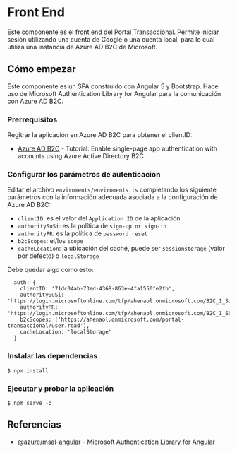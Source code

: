 # Front End

Este componente es el front end del Portal Transaccional. Permite iniciar sesión utilizando una cuenta de Google o una cuenta local, para lo cual utiliza una instancia de Azure AD B2C de Microsoft.

## Cómo empezar

Este componente es un SPA construido con Angular 5 y Bootstrap. Hace uso de Microsoft Authentication Library for Angular para la comunicación con Azure AD B2C.

### Prerrequisitos

Regitrar la aplicación en Azure AD B2C para obtener el clientID:
- [Azure AD B2C](https://docs.microsoft.com/en-us/azure/active-directory-b2c/active-directory-b2c-tutorials-spa) - Tutorial: Enable single-page app authentication with accounts using Azure Active Directory B2C

### Configurar los parámetros de autenticación

Editar el archivo `enviroments/enviroments.ts` completando los siguiente parámetros con la información adecuada asociada a la configuración de Azure AD B2C:
- `clientID`: es el valor del `Application ID` de la aplicación
- `authoritySuSi`: es la política de `sign-up or sign-in`
- `authorityPR`: es la política de `password reset`
- `b2cScopes`: el/los `scope`
- `cacheLocation`: la ubicación del caché, puede ser `sessionstorage` (valor por defecto) o `localStorage`

Debe quedar algo como esto:
```
  auth: {
    clientID: '71dc04ab-73ed-4368-863e-4fa1550fe2fb',
    authoritySuSi: 'https://login.microsoftonline.com/tfp/ahenaol.onmicrosoft.com/B2C_1_SiUpIn',
    authorityPR: 'https://login.microsoftonline.com/tfp/ahenaol.onmicrosoft.com/B2C_1_SSPR',
    b2cScopes: ['https://ahenaol.onmicrosoft.com/portal-transaccional/user.read'],
    cacheLocation: 'localStorage'
  }
```

### Instalar las dependencias

```
$ npm install
```

### Ejecutar y probar la aplicación

```
$ npm serve -o
```

## Referencias

- [@azure/msal-angular](https://github.com/AzureAD/microsoft-authentication-library-for-js/blob/dev/lib/msal-angular/README.md) - Microsoft Authentication Library for Angular
